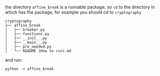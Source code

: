 the directory `affine_break` is a runnable package,
so `cd` to the directory in which has the package, for example you should cd to `cryptography`
```
cryptography
├── affine_break
│   ├── breaker.py
│   ├── functions.py
│   ├── __init__.py
│   ├── __main__.py
│   ├── pre_needed.py
│   └── README (How to run).md

```
and run:
```bash
python -m affine_break
```
